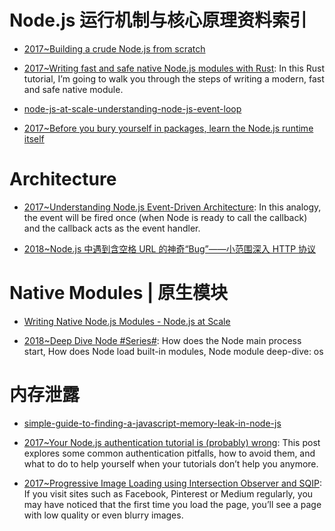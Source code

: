 # Node.js 运行机制与核心原理资料索引

- [2017~Building a crude Node.js from scratch](https://blog.twobucks.co/building-a-crude-node-js-from-scratch/)

- [2017~Writing fast and safe native Node.js modules with Rust](https://parg.co/U5r): In this Rust tutorial, I’m going to walk you through the steps of writing a modern, fast and safe native module.

- [node-js-at-scale-understanding-node-js-event-loop](https://blog.risingstack.com/node-js-at-scale-understanding-node-js-event-loop/)

- [2017~Before you bury yourself in packages, learn the Node.js runtime itself](https://parg.co/b4I)

# Architecture

- [2017~Understanding Node.js Event-Driven Architecture](https://medium.freecodecamp.com/understanding-node-js-event-driven-architecture-223292fcbc2d): In this analogy, the event will be fired once (when Node is ready to call the callback) and the callback acts as the event handler.

- [2018~Node.js 中遇到含空格 URL 的神奇“Bug”——小范围深入 HTTP 协议](https://zhuanlan.zhihu.com/p/31966196)

# Native Modules | 原生模块

- [Writing Native Node.js Modules - Node.js at Scale](https://blog.risingstack.com/writing-native-node-js-modules/)

- [2018~Deep Dive Node #Series#](https://blog.safia.rocks/): How does the Node main process start, How does Node load built-in modules, Node module deep-dive: os

# 内存泄露

- [simple-guide-to-finding-a-javascript-memory-leak-in-node-js](http://www.alexkras.com/simple-guide-to-finding-a-javascript-memory-leak-in-node-js/)

- [2017~Your Node.js authentication tutorial is (probably) wrong](https://parg.co/b2o): This post explores some common authentication pitfalls, how to avoid them, and what to do to help yourself when your tutorials don’t help you anymore.

- [2017~Progressive Image Loading using Intersection Observer and SQIP](https://parg.co/U3y): If you visit sites such as Facebook, Pinterest or Medium regularly, you may have noticed that the first time you load the page, you’ll see a page with low quality or even blurry images.
